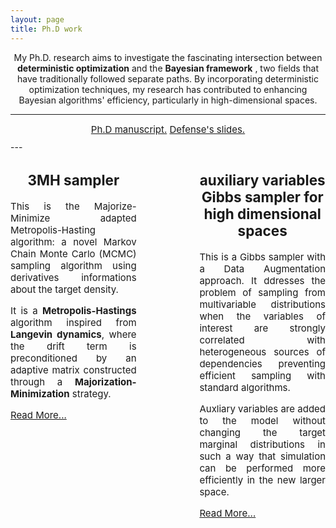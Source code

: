 ```yaml
---
layout: page
title: Ph.D work
---
```


<p align="center">
My Ph.D. research aims to investigate the fascinating intersection between <strong>deterministic optimization</strong>  and the <strong>Bayesian framework</strong> , two fields that have traditionally followed separate paths. By incorporating deterministic optimization techniques, my research has contributed to enhancing Bayesian algorithms' efficiency, particularly in high-dimensional spaces.
</p>

---
<center>
<div style="width: 50%; text-align: center; font-size:15px; margin:10px;">
  <a href="#" class="btn">Ph.D manuscript.</a> <a href="#" class="btn">Defense's slides.</a>
</div>
</center>
---

<div style="width: 100%;">
  
  
<div style="float: left; width: 40%; text-align: justify; font-size:15px;">
<center> <h2>3MH sampler</h2></center>
<p>This is the Majorize-Minimize adapted Metropolis-Hasting algorithm: a novel Markov Chain Monte Carlo (MCMC) sampling algorithm using derivatives informations about the target density. </p>
<!--more-->
<p>It is a <strong>Metropolis-Hastings</strong> algorithm inspired from <strong>Langevin dynamics</strong>, where the drift term is preconditioned
by an adaptive matrix constructed through a <strong>Majorization-Minimization</strong> strategy. </p>
<a href="3MH.md">Read More...</a>
</div>
  
<div style="float: right; width: 40%; text-align: justify; font-size:15px;">
<center> <h2>auxiliary variables Gibbs sampler for high dimensional spaces</h2></center>
<p>This is a Gibbs sampler with a Data Augmentation approach.  It ddresses the problem of sampling from multivariable distributions when the variables of interest are strongly correlated with heterogeneous sources of dependencies preventing efficient sampling with standard algorithms.</p>
<!--more-->
<p> Auxliary variables are added to the model without changing the target marginal
distributions in such a way that simulation can be performed more efficiently
in the new larger space. </p>
<a href="3MH.md">Read More...</a>
</div>
  
</div>








